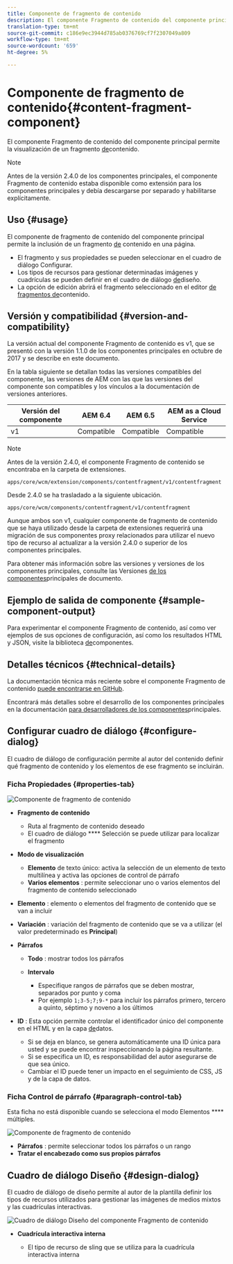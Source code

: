 ```yaml
---
title: Componente de fragmento de contenido
description: El componente Fragmento de contenido del componente principal permite la visualización de un fragmento de contenido.
translation-type: tm+mt
source-git-commit: c186e9ec3944d785ab0376769cf7f2307049a809
workflow-type: tm+mt
source-wordcount: '659'
ht-degree: 5%

---
```



# Componente de fragmento de contenido{#content-fragment-component}

El componente Fragmento de contenido del componente principal permite la visualización de un fragmento [de](https://docs.adobe.com/content/help/en/experience-manager-cloud-service/assets/content-fragments/content-fragments.html)contenido.

>[!NOTE]
>
>Antes de la versión 2.4.0 de los componentes principales, el componente Fragmento de contenido estaba disponible como extensión para los componentes principales y debía descargarse por separado y habilitarse explícitamente.

## Uso {#usage}

El componente de fragmento de contenido del componente principal permite la inclusión de un fragmento [de](https://docs.adobe.com/content/help/en/experience-manager-cloud-service/assets/content-fragments/content-fragments.html) contenido en una página.

* El fragmento y sus propiedades se pueden seleccionar en el cuadro de diálogo [](#configure-dialog)Configurar.
* Los tipos de recursos para gestionar determinadas imágenes y cuadrículas se pueden definir en el cuadro de diálogo [de](#design-dialog)diseño.
* La opción de edición abrirá el fragmento seleccionado en el editor [de fragmentos de](https://docs.adobe.com/content/help/en/experience-manager-cloud-service/assets/content-fragments/content-fragments-variations.html)contenido.

## Versión y compatibilidad {#version-and-compatibility}

La versión actual del componente Fragmento de contenido es v1, que se presentó con la versión 1.1.0 de los componentes principales en octubre de 2017 y se describe en este documento.

En la tabla siguiente se detallan todas las versiones compatibles del componente, las versiones de AEM con las que las versiones del componente son compatibles y los vínculos a la documentación de versiones anteriores.

| Versión del componente | AEM 6.4   | AEM 6.5 | AEM as a Cloud Service |
|--- |--- |---|---|
| v1 | Compatible | Compatible | Compatible |

>[!NOTE]
>
>Antes de la versión 2.4.0, el componente Fragmento de contenido se encontraba en la carpeta de extensiones.
>
> `apps/core/wcm/extension/components/contentfragment/v1/contentfragment`
> 
>Desde 2.4.0 se ha trasladado a la siguiente ubicación.
>
>`apps/core/wcm/components/contentfragment/v1/contentfragment`
>
>Aunque ambos son v1, cualquier componente de fragmento de contenido que se haya utilizado desde la carpeta de extensiones requerirá una migración de sus componentes proxy relacionados para utilizar el nuevo tipo de recurso al actualizar a la versión 2.4.0 o superior de los componentes principales.

Para obtener más información sobre las versiones y versiones de los componentes principales, consulte las Versiones [de los componentes](/help/versions.md)principales de documento.

## Ejemplo de salida de componente {#sample-component-output}

Para experimentar el componente Fragmento de contenido, así como ver ejemplos de sus opciones de configuración, así como los resultados HTML y JSON, visite la biblioteca [de](https://adobe.com/go/aem_cmp_library_cf)componentes.

## Detalles técnicos {#technical-details}

La documentación técnica más reciente sobre el componente Fragmento de contenido [puede encontrarse en GitHub](https://adobe.com/go/aem_cmp_tech_cf_v1).

Encontrará más detalles sobre el desarrollo de los componentes principales en la documentación [para desarrolladores de los componentes](/help/developing/overview.md)principales.

## Configurar cuadro de diálogo {#configure-dialog}

El cuadro de diálogo de configuración permite al autor del contenido definir qué fragmento de contenido y los elementos de ese fragmento se incluirán.

### Ficha Propiedades {#properties-tab}

![Componente de fragmento de contenido](/help/assets/content-fragment-edit-properties.png)

* **Fragmento de contenido**

   * Ruta al fragmento de contenido deseado
   * El cuadro de diálogo **** Selección se puede utilizar para localizar el fragmento

* **Modo de visualización**
   * **Elemento** de texto único: activa la selección de un elemento de texto multilínea y activa las opciones de control de párrafo
   * **Varios elementos** : permite seleccionar uno o varios elementos del fragmento de contenido seleccionado
* **Elemento** : elemento o elementos del fragmento de contenido que se van a incluir
* **Variación** : variación del fragmento de contenido que se va a utilizar (el valor predeterminado es **Principal**)

* **Párrafos**

   * **Todo** : mostrar todos los párrafos
   * **Intervalo**

      * Especifique rangos de párrafos que se deben mostrar, separados por punto y coma
      * Por ejemplo `1;3-5;7;9-*` para incluir los párrafos primero, tercero a quinto, séptimo y noveno a los últimos
* **ID** : Esta opción permite controlar el identificador único del componente en el HTML y en la capa [de](/help/developing/data-layer/overview.md)datos.
   * Si se deja en blanco, se genera automáticamente una ID única para usted y se puede encontrar inspeccionando la página resultante.
   * Si se especifica un ID, es responsabilidad del autor asegurarse de que sea único.
   * Cambiar el ID puede tener un impacto en el seguimiento de CSS, JS y de la capa de datos.

### Ficha Control de párrafo {#paragraph-control-tab}

Esta ficha no está disponible cuando se selecciona el modo Elementos **** múltiples.

![Componente de fragmento de contenido](/help/assets/content-fragment-edit-paragraph.png)

* **Párrafos** : permite seleccionar todos los párrafos o un rango
* **Tratar el encabezado como sus propios párrafos**

## Cuadro de diálogo Diseño {#design-dialog}

El cuadro de diálogo de diseño permite al autor de la plantilla definir los tipos de recursos utilizados para gestionar las imágenes de medios mixtos y las cuadrículas interactivas.

![Cuadro de diálogo Diseño del componente Fragmento de contenido](/help/assets/content-fragment-design.png)

* **Cuadrícula interactiva interna**

   * El tipo de recurso de sling que se utiliza para la cuadrícula interactiva interna

